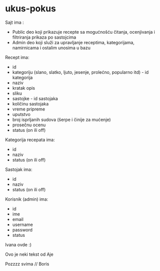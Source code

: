 # ukus-pokus 

Sajt ima :
  - Public deo koji prikazuje recepte sa mogućnošću čitanja, ocenjivanja i filtriranja prikaza po sastojcima
  - Admin deo koji služi za upravljanje receptima, kategorijama, namirnicama i ostalim unosima u bazu

Recept ima:
  - id
  - kategoriju (slano, slatko, ljuto, jesenje, prolećno, popularno itd) - id kategorija
  - naziv
  - kratak opis
  - sliku
  - sastojke - id sastojaka
  - količinu sastojaka
  - vreme pripreme
  - uputstvo
  - broj isprljanih sudova (šerpe i činije za mućenje)
  - prosečnu ocenu
  - status (on ili off)
  
Kategorija recepata ima:
  - id
  - naziv 
  - status (on ili off)
  
Sastojak ima:
  - id
  - naziv
  - status (on ili off)
  
Korisnik (admin) ima:
  - id
  - ime
  - email
  - username
  - password
  - status 
  
  
Ivana ovde :)

Ovo je neki tekst od Aje

Pozzzz svima // Boris
